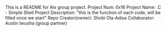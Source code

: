 This is a README for Alx group project.
Project Num: 0x16
Project Name: .C - Simple Shell
Project Description: "this is the function of each code, will be filled once we start"
Repo Creator(owner): Shobi Ola-Adisa
Collaborator: Austin Iwuoha (group partner)
